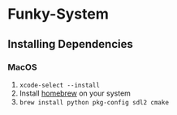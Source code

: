 # Funky-System

## Installing Dependencies

### MacOS
1. `xcode-select --install`
2. Install [homebrew](https://brew.sh) on your system
3. `brew install python pkg-config sdl2 cmake`
